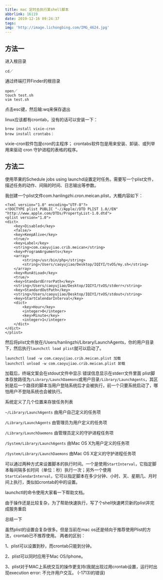 ```yaml
---
title: mac 定时去执行某shell脚本
abbrlink: 16119
date: 2019-12-16 09:24:37
tags:
img: 'http://image.lichongbing.com/IMG_4624.jpg'
---
```

## 方法一
进入根目录

    cd／
通过终端打开Finder的根目录

    open／
    touch test.sh
    vim test.sh

点击esc键，然后输:wq来保存退出

linux应该都有crontab，没有的话可以安装一下：

    brew install vixie-cron
    brew install crontabs：
vixie-cron软件包是cron的主程序；
crontabs软件包是用来安装、卸装、或列举用来驱动 cron 守护进程的表格的程序。

## 方法二
使用苹果的Schedule jobs using launchd设置定时任务。需要写一个plist文件，描述任务的动作、间隔的时间、日志输出等参数。

我创建一个plist文件com.hanlingzhi.cron.meican.plist，大概内容如下：

    <?xml version="1.0" encoding="UTF-8"?>
    <!DOCTYPE plist PUBLIC "-//Apple//DTD PLIST 1.0//EN" "http://www.apple.com/DTDs/PropertyList-1.0.dtd">
    <plist version="1.0">
    <dict>
        <key>Disabled</key>
        <false/>
        <key>KeepAlive</key>
        <true/>
        <key>Label</key>
        <string>com.caoyujiao.crib.meican</string>
        <key>ProgramArguments</key>
        <array>
            <string>/usr/bin/php</string>
            <string>/Users/caoyujiao/Desktop/IQIYI/tvOS/my.sh</string>
        </array>
        <key>RunAtLoad</key>
        <true/>
        <key>StandardErrorPath</key>
        <string>/Users/caoyujiao/Desktop/IQIYI/tvOS/stderr</string>
        <key>StandardOutPath</key>
        <string>/Users/caoyujiao/Desktop/IQIYI/tvOS/stdout</string>
        <key>StartCalendarInterval</key>
        <dict>
            <key>Hour</key>
            <integer>0</integer>
            <key>Minute</key>
            <integer>1</integer>
        </dict>
    </dict>
    </plist>
然后将plist文件放在/Users/hanlingzhi/Library/LaunchAgents，你的用户目录下，然后执行`launchctl load plist`就可以启动了。

    launchctl load -w com.caoyujiao.crib.meican.plist 加载
    launchctl unload -w com.caoyujiao.crib.meican.plist 卸载

加载后，终端文案会在stdout文件中显示
错误信息显示在stderr文件里面
plist脚本存放路径为`/Library/LaunchDaemons`或用户目录`/Library/LaunchAgents`，其区别是后一个路径的脚本当用户登陆系统后才会被执行，前一个只要系统启动了，哪怕用户不登陆系统也会被执行。

系统定义了几个位置来存放任务列表

`~/Library/LaunchAgents` 由用户自己定义的任务项

`/Library/LaunchAgents` 由管理员为用户定义的任务项

`/Library/LaunchDaemons` 由管理员定义的守护进程任务项

`/System/Library/LaunchAgents` 由Mac OS X为用户定义的任务项

`/System/Library/LaunchDaemons` 由Mac OS X定义的守护进程任务项

可以通过两种方式来设置脚本的执行时间。一个是使用`StartInterval`，它指定脚本每间隔多长时间（单位：秒）执行一次；另外一个使用`StartCalendarInterval`，它可以指定脚本在多少分钟、小时、天、星期几、月时间上执行，类似如crontab的中的设置。

launchctl的命令使用大家看一下帮助文档。

由于操作还是比较复杂，为了帮助快速执行，写了个shell快速拷贝新的plist并完成服务重启

总结一下

虽然plist的设置会复杂很多。但是当前在mac os还是倾向于推荐使用Plist的方法，crontab已不推荐使用。
两者的区别：

1、plist可以设置到秒，而crontab只能到分钟。

2、plist可以同时应用于Mac OS/Iphone。

3、plist对于MAC上系统交互的操作更支持(我就出现过用crontab设置，运行时出现execution error: 不允许用户交互。 (-1713)的错误)



